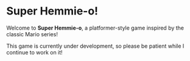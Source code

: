 # Super Hemmie-o!

Welcome to **Super Hemmie-o**, a platformer-style game inspired by the classic Mario series!

This game is currently under development, so please be patient while I continue to work on it!
